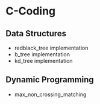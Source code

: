 # C-Coding

## Data Structures

* redblack_tree implementation
* b_tree implementation
* kd_tree implementation

## Dynamic Programming

* max_non_crossing_matching
